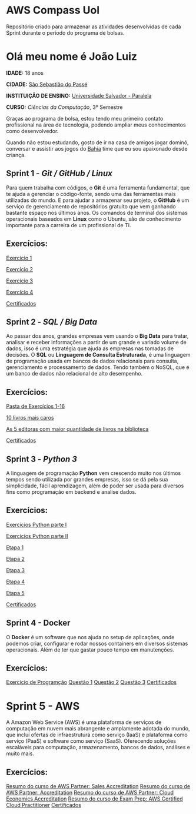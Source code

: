 # AWS Compass Uol

Repositório criado para armazenar as atividades desenvolvidas de cada Sprint durante o período do programa de bolsas.

# Olá meu nome é João Luiz 

**IDADE:** 18 anos

**CIDADE:** [São Sebastião do Passé](https://www.google.com/maps/place/S%C3%A3o+Sebasti%C3%A3o+do+Pass%C3%A9,+BA,+43850-000/@-12.5181017,-38.5017501,14.25z/data=!4m15!1m8!3m7!1s0x7167cd60e176027:0x11ac7f04f52577a6!2zU8OjbyBTZWJhc3Rpw6NvIGRvIFBhc3PDqSwgQkEsIDQzODUwLTAwMA!3b1!8m2!3d-12.5127094!4d-38.4908644!16s%2Fg%2F11bxfw6pw5!3m5!1s0x7167cd60e176027:0x11ac7f04f52577a6!8m2!3d-12.5127094!4d-38.4908644!16s%2Fg%2F11bxfw6pw5?entry=ttu)

**INSTITUIÇÃO DE ENSINO:** [Universidade Salvador - Paralela](https://www.unifacs.br/unidades/)

**CURSO:** *Ciências da Computação*, 3º Semestre

Graças ao programa de bolsa, estou tendo meu primeiro contato profissional na área de tecnologia, podendo ampliar meus conhecimentos como desenvolvedor.

Quando não estou estudando, gosto de ir na casa de amigos jogar dominó, conversar e assistir aos jogos do [Bahia](https://www.google.com/search?q=Esporte+Clube+Bahia&sxsrf=AB5stBijjU3Wap3kx2-ERvtQv14b7MmRWg%3A1689964484663&ei=xM-6ZJuHKKeo1sQPtbuKsAk&ved=0ahUKEwib-ammuKCAAxUnlJUCHbWdApYQ4dUDCBA&uact=5&oq=Esporte+Clube+Bahia&gs_lp=Egxnd3Mtd2l6LXNlcnAiE0VzcG9ydGUgQ2x1YmUgQmFoaWEyDBAjGIoFGCcYRhj9ATINEC4YgwEYsQMYigUYQzIFEAAYgAQyCBAAGIAEGMsBMgUQABiABDIIEAAYgAQYywEyBRAuGIAEMgUQABiABDIFEAAYgAQyBRAAGIAEMhwQLhiDARixAxiKBRhDGJcFGNwEGN4EGOAE2AEDSKtvUOgeWOdgcAF4AZABAJgBngGgAb4GqgEDMC42uAEDyAEA-AEBwgIKEAAYRxjWBBiwA8ICChAAGIoFGLADGEPCAg4QABjkAhjWBBiwA9gBAcICEBAuGIoFGMgDGLADGEPYAQLCAgcQIxixAhgnwgIHEAAYgAQYCsICBxAuGIAEGArCAgwQIxixAhgnGEYY_QHCAgwQIxiwAhgnGEYY_QHCAg0QLhgNGIMBGLEDGIAEwgIHEAAYDRiABMICBxAuGA0YgATCAhwQLhgNGIMBGLEDGIAEGJcFGNwEGN4EGOAE2AED4gMEGAAgQYgGAZAGE7oGBggBEAEYCboGBggCEAEYCLoGBggDEAEYFA&sclient=gws-wiz-serp) time que eu sou apaixonado desde criança.

## Sprint 1 - *Git / GitHub / Linux*

Para quem trabalha com códigos, o **Git** é uma ferramenta fundamental, que te ajuda a gerenciar o código-fonte, sendo uma das ferramentas mais utilizadas do mundo. E para ajudar a armazenar seu projeto, o **GitHub** é um serviço de gerenciamento de repositórios gratuito que vem ganhando bastante espaço nos últimos anos. Os comandos de terminal dos sistemas operacionais baseados em **Linux** como o Ubuntu, são de conhecimento importante para a carreira de um profissional de TI.

## Exercícios:

[Exercício 1](https://github.com/JLPS22/Compass/blob/master/Sprint_1/Exercicios/Exercicio_1.md)

[Exercício 2](https://github.com/JLPS22/Compass/blob/master/Sprint_1/Exercicios/Exercicio_2.md)

[Exercício 3](https://github.com/JLPS22/Compass/blob/master/Sprint_1/Exercicios/Exercicio_3.md)

[Exercício 4](https://github.com/JLPS22/Compass/blob/master/Sprint_1/Exercicios/Exercicio_4.md)

[Certificados](https://github.com/JLPS22/Compass/tree/master/Sprint_1/Certificados)


## Sprint 2 - *SQL / Big Data*

Ao passar dos anos, grandes empresas vem usando o **Big Data** para tratar, analisar e receber informações a partir de um grande e variado volume de dados, isso é uma estratégia que ajuda as empresas nas tomadas de decisões. O **SQL** ou **Linguagem de Consulta Estruturada**, é uma linguagem de programação usada em bancos de dados relacionais para consulta, gerenciamento e processamento de dados. Tendo também o NoSQL, que é um banco de dados não relacional de alto desempenho.

## Exercícios:

[Pasta de Exercícios 1-16](https://github.com/JLPS22/Compass/tree/master/Sprint_2/Exercicios/Exercicios_1_ao_16)

[10 livros mais caros](https://github.com/JLPS22/Compass/blob/master/Sprint_2/Exercicios/dez_livros_mais_caros.csv)

[As 5 editoras com maior quantidade de livros na biblioteca](https://github.com/JLPS22/Compass/blob/master/Sprint_2/Exercicios/cinco_editoras.csv)

[Certificados](https://github.com/JLPS22/Compass/tree/master/Sprint_2/Certificados)

## Sprint 3 - *Python 3*

A linguagem de programação **Python** vem crescendo muito nos últimos tempos sendo utilizada por grandes empresas, isso se dá pela sua simplicidade, fácil aprendizagem, além de poder ser usada para diversos fins como programação em backend e analise dados.

## Exercícios:

[Exercícios Python parte I](https://github.com/JLPS22/Compass/tree/master/Sprint_3/Exercicios/Python_I)

[Exercícios Python parte II](https://github.com/JLPS22/Compass/tree/master/Sprint_3/Exercicios/Python_II)

[Etapa 1](https://github.com/JLPS22/Compass/blob/master/Sprint_3/Exercicios/Etapa_1.md)

[Etapa 2](https://github.com/JLPS22/Compass/blob/master/Sprint_3/Exercicios/Etapa_2.md)

[Etapa 3](https://github.com/JLPS22/Compass/blob/master/Sprint_3/Exercicios/Etapa_3.md)

[Etapa 4](https://github.com/JLPS22/Compass/blob/master/Sprint_3/Exercicios/Etapa_4.md)

[Etapa 5](https://github.com/JLPS22/Compass/blob/master/Sprint_3/Exercicios/Etapa_5.md)

[Certificados](https://github.com/JLPS22/Compass/tree/master/Sprint_3/Certificados)

## Sprint 4 - Docker
O **Docker** é um software que nos ajuda no setup de aplicações, onde podemos criar, configurar e rodar nossos containers em diversos sistemas operacionais. Além de ter que gastar pouco tempo em manutenções.

## Exercícios:

[Exercício de Programção](https://github.com/JLPS22/Compass/tree/master/Sprint_4/Exercicios/Exercicio_de_programacao)
[Questão 1](https://github.com/JLPS22/Compass/blob/master/Sprint_4/Exercicios/Questao_1.md)
[Questão 2](https://github.com/JLPS22/Compass/blob/master/Sprint_4/Exercicios/Questao_2.md)
[Questão 3](https://github.com/JLPS22/Compass/blob/master/Sprint_4/Exercicios/Questao_3.md)
[Certificados](https://github.com/JLPS22/Compass/tree/master/Sprint_4/Certificados)

# Sprint 5 - AWS
A Amazon Web Service (AWS) é uma plataforma de serviços de computação em nuvem mais abrangente e amplamente adotada do mundo, que inclui ofertas de infraestrutura como serviço (IaaS) e plataforma como serviço (PaaS) e software como serviço (SaaS). Oferecendo soluções escaláveis para computação, armazenamento, bancos de dados, análises e muito mais.

## Exercícios:

[Resumo do curso de AWS Partner: Sales Accreditation](https://github.com/JLPS22/Compass/blob/master/Sprint_5/Exercicios/Resumo_Sales_Accreditation.md)
[Resumo do curso de AWS Partner: Accreditation](https://github.com/JLPS22/Compass/blob/master/Sprint_5/Exercicios/Resumo_Accreditation.md)
[Resumo do curso de AWS Partner: Cloud Economics Accreditation](https://github.com/JLPS22/Compass/blob/master/Sprint_5/Exercicios/Resumo_Economics_Accreditation.md)
[Resumo do curso de Exam Prep: AWS Certified Cloud Practitioner](https://github.com/JLPS22/Compass/blob/master/Sprint_5/Exercicios/Resumo_Certified_Cloud_Practitioner.md)
[Certificados](https://github.com/JLPS22/Compass/tree/master/Sprint_5/Certificados)
